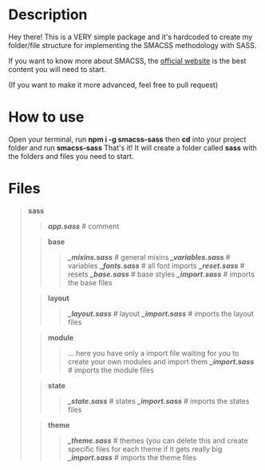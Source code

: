 # Description

Hey there! This is a VERY simple package and it's hardcoded to create my folder/file structure for implementing the SMACSS methodology with SASS.

If you want to know more about SMACSS, the [official website](http://smacss.com/) is the best content you will need to start.

(If you want to make it more advanced, feel free to pull request)
# How to use
Open your terminal, run **npm i -g smacss-sass** then **cd** into your project folder and run **smacss-sass**
That's it! It will create a folder called **sass** with the folders and files you need to start.

# Files

> **sass**
> >***app.sass*** # comment
> 
> >**base**
> >>***_mixins.sass*** # general mixins
> >>***_variables.sass*** # variables
> >>***_fonts.sass*** # all font imports
> >>***_reset.sass*** # resets
> >>***_base.sass*** # base styles
> >>***_import.sass*** # imports the base files
> 
> >**layout**
> >>***_layout.sass*** # layout
> >>***_import.sass*** # imports the layout files
> 
> >**module**
> >> ... here you have only a import file waiting for you to create your own modules and import them
> >>***_import.sass*** # imports the module files
> 
> >**state**
> >>***_state.sass*** # states
> >>***_import.sass*** # imports the states files
> 
> >**theme**
> >>***_theme.sass*** # themes (you can delete this  and create specific files for each theme if it gets really big
> >>***_import.sass*** # imports the theme files

